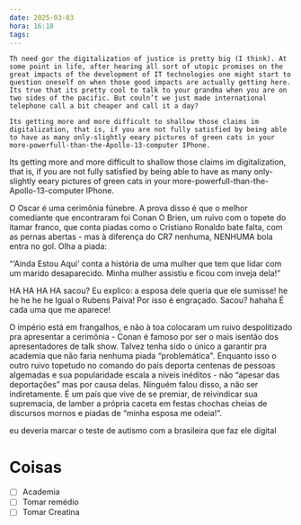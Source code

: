 ```yaml
---
date: 2025-03-03
hora: 16:18
tags:
---
```

	Th need gor the digitalization of justice is pretty big (I think). At some point in life, after hearing all sort of utopic promises on the great impacts of the development of IT technologies one might start to question oneself on when those good impacts are actually getting here. Its true that its pretty cool to talk to your grandma when you are on two sides of the pacific. But couln’t we just made international telephone call a bit cheaper and call it a day?
	
	Its getting more and more difficult to shallow those claims im digitalization, that is, if you are not fully satisfied by being able to have as many only-slightly eeary pictures of green cats in your more-powerfull-than-the-Apollo-13-computer IPhone.

Its getting more and more difficult to shallow those claims im digitalization, that is, if you are not fully satisfied by being able to have as many only-slightly eeary pictures of green cats in your more-powerfull-than-the-Apollo-13-computer IPhone.

O Oscar é uma cerimônia fúnebre. A prova disso é que o melhor comediante que encontraram foi Conan O Brien, um ruivo com o topete do itamar franco, que conta piadas como o Cristiano Ronaldo bate falta, com as pernas abertas - mas à diferença do CR7 nenhuma, NENHUMA bola entra no gol. Olha a piada:

“‘Ainda Estou Aqui’ conta a história de uma mulher que tem que lidar com um marido desaparecido. Minha mulher assistiu e ficou com inveja dela!”

HA HA HA HA sacou? Eu explico: a esposa dele queria que ele sumisse! he he he he he Igual o Rubens Paiva! Por isso é engraçado. Sacou? hahaha É cada uma que me aparece!

O império está em frangalhos, e não à toa colocaram um ruivo despolitizado pra apresentar a cerimônia - Conan é famoso por ser o mais isentão dos apresentadores de talk show. Talvez tenha sido o único a garantir pra academia que não faria nenhuma piada “problemática". Enquanto isso o outro ruivo topetudo no comando do país deporta centenas de pessoas algemadas e sua popularidade escala a níveis inéditos - não “apesar das deportações” mas por causa delas. Ninguém falou disso, a não ser indiretamente. É um país que vive de se premiar, de reivindicar sua supremacia, de lamber a própria caceta em festas chochas cheias de discursos mornos e piadas de “minha esposa me odeia!”.



eu deveria marcar o teste de autismo com a brasileira que faz ele digital
# Coisas
- [ ] Academia
- [ ] Tomar remédio
- [ ] Tomar Creatina